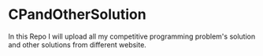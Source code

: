 # CPandOtherSolution
In this Repo I will upload all my competitive programming problem's solution and other solutions from different website. 
